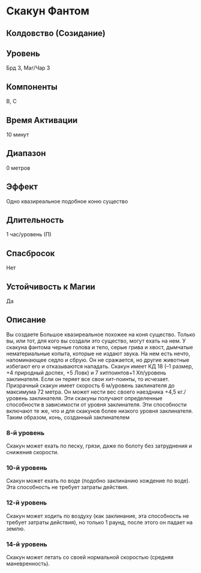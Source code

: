 # Скакун Фантом
## Колдовство (Созидание)
## Уровень
Брд 3, Маг/Чар 3
## Компоненты
В, С
## Время Активации
10 минут
## Диапазон
0 метров
## Эффект
Одно квазиреальное подобное коню существо
## Длительность
1 час/уровень (П)
## Спасбросок
Нет
## Устойчивость к Магии
Да
## Описание
Вы создаете Большое квазиреальное похожее на коня существо. Только вы, или тот, для кого вы создали это существо, могут ехать на нем. У скакуна фантома черные голова и тело, серые грива и хвост, дымчатые нематериальные копыта, которые не издают звука. На нем есть нечто, напоминающее седло и сбрую. Он не сражается, но другие животные избегают его и отказываются нападать. Скакун имеет КД 18 (–1 размер, +4 природный доспех, +5 Ловк) и 7 хитпоинтов+1 Хп/уровень заклинателя. Если он теряет все свои хит-поинты, то исчезает. Призрачный скакун имеет скорость 6 м/уровень заклинателя до максимума 72 метра. Он может нести вес своего наездника +4,5 кг./уровень заклинателя. Эти скакуны получают определенные способности в зависимости от уровня заклинателя. Эти способности включают те же, что и для скакунов более низкого уровня заклинателя. Таким образом, конь, созданный заклинателем
### 8-й уровень
Скакун может ехать по песку, грязи, даже по болоту без затруднения и снижения скорости.
### 10-й уровень
Скакун может ехать по воде (подобно заклинанию хождение по воде).
Эта способность не требует затраты действия.
### 12-й уровень
Скакун может ходить по воздуху (как заклинание, эта способность не требует затраты действия), но только 1 раунд, после этого он падает на землю.
### 14-й уровень
Скакун может летать со своей нормальной скоростью (средняя маневренность).